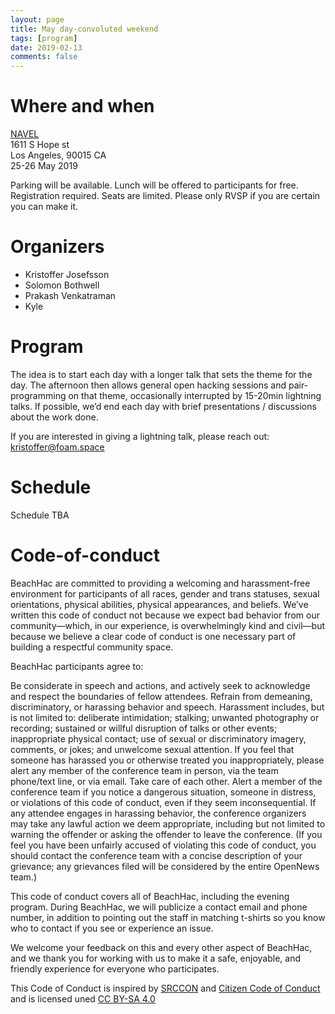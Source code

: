 ```yaml
---
layout: page
title: May day-convoluted weekend
tags: [program]
date: 2019-02-13
comments: false
---
```


# Where and when

[NAVEL](https://goo.gl/maps/EmtKVixQHpN2)<br>
1611 S Hope st<br>
Los Angeles, 90015 CA<br>
25-26 May 2019

Parking will be available. Lunch will be offered to participants for free. Registration required. Seats are limited. Please only RVSP if you are certain you can make it. 

# Organizers

- Kristoffer Josefsson
- Solomon Bothwell
- Prakash Venkatraman
- Kyle

# Program

The idea is to start each day with a longer talk that sets the theme for the day. The afternoon then allows general open hacking sessions and pair-programming on that theme, occasionally interrupted by 15-20min lightning talks. If possible, we’d end each day with brief presentations / discussions about the work done.

If you are interested in giving a lightning talk, please reach out: kristoffer@foam.space

# Schedule

Schedule TBA

# Code-of-conduct

BeachHac are committed to providing a welcoming and harassment-free environment for participants of all races, gender and trans statuses, sexual orientations, physical abilities, physical appearances, and beliefs. We’ve written this code of conduct not because we expect bad behavior from our community—which, in our experience, is overwhelmingly kind and civil—but because we believe a clear code of conduct is one necessary part of building a respectful community space.

BeachHac participants agree to:

Be considerate in speech and actions, and actively seek to acknowledge and respect the boundaries of fellow attendees.
Refrain from demeaning, discriminatory, or harassing behavior and speech. Harassment includes, but is not limited to: deliberate intimidation; stalking; unwanted photography or recording; sustained or willful disruption of talks or other events; inappropriate physical contact; use of sexual or discriminatory imagery, comments, or jokes; and unwelcome sexual attention. If you feel that someone has harassed you or otherwise treated you inappropriately, please alert any member of the conference team in person, via the team phone/text line, or via email.
Take care of each other. Alert a member of the conference team if you notice a dangerous situation, someone in distress, or violations of this code of conduct, even if they seem inconsequential.
If any attendee engages in harassing behavior, the conference organizers may take any lawful action we deem appropriate, including but not limited to warning the offender or asking the offender to leave the conference. (If you feel you have been unfairly accused of violating this code of conduct, you should contact the conference team with a concise description of your grievance; any grievances filed will be considered by the entire OpenNews team.)

This code of conduct covers all of BeachHac, including the evening program. During BeachHac, we will publicize a contact email and phone number, in addition to pointing out the staff in matching t-shirts so you know who to contact if you see or experience an issue.

We welcome your feedback on this and every other aspect of BeachHac, and we thank you for working with us to make it a safe, enjoyable, and friendly experience for everyone who participates.

This Code of Conduct is inspired by [SRCCON](https://srccon.org/conduct/) and [Citizen Code of Conduct](http://citizencodeofconduct.org/) and is licensed uned [CC BY-SA 4.0](https://creativecommons.org/licenses/by-sa/4.0/)
